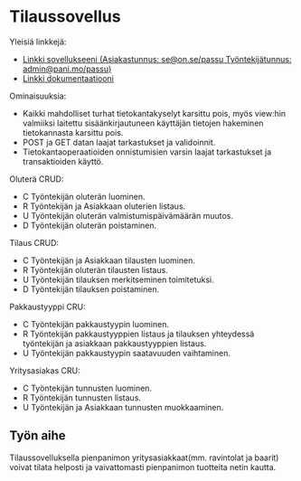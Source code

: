 # Tilaussovellus

Yleisiä linkkejä:

* [Linkki sovellukseeni (Asiakastunnus: se@on.se/passu  Työntekijätunnus: admin@pani.mo/passu)](https://hawerala.users.cs.helsinki.fi/tsoha-Tilaussovellus/)
* [Linkki dokumentaatiooni](https://github.com/hannuee/Tsoha-Bootstrap/blob/master/doc/dokumentaatio.pdf)

Ominaisuuksia:
* Kaikki mahdolliset turhat tietokantakyselyt karsittu pois, myös view:hin valmiiksi laitettu sisäänkirjautuneen käyttäjän tietojen hakeminen tietokannasta karsittu pois.
* POST ja GET datan laajat tarkastukset ja validoinnit.
* Tietokantaoperaatioiden onnistumisien varsin laajat tarkastukset ja transaktioiden käyttö.

Oluterä CRUD:
* C Työntekijän oluterän luominen.
* R Työntekijän ja Asiakkaan oluterien listaus.
* U Työntekijän oluterän valmistumispäivämäärän muutos.
* D Työntekijän oluterän poistaminen.

Tilaus CRUD:
* C Työntekijän ja Asiakkaan tilausten luominen.
* R Työntekijän oluterän tilausten listaus.
* U Työntekijän tilauksen merkitseminen toimitetuksi.
* D Työntekijän tilauksen poistaminen.

Pakkaustyyppi CRU:
* C Työntekijän pakkaustyypin luominen.
* R Työntekijän pakkaustyyppien listaus ja tilauksen yhteydessä työntekijän ja asiakkaan pakkaustyyppien listaus.
* U Työntekijän pakkaustyypin saatavuuden vaihtaminen.

Yritysasiakas CRU:
* C Työntekijän tunnusten luominen.
* R Työntekijän tunnusten listaus.
* U Työntekijän ja Asiakkaan tunnusten muokkaaminen.

## Työn aihe

Tilaussovelluksella pienpanimon yritysasiakkaat(mm. ravintolat ja baarit) voivat tilata helposti ja vaivattomasti pienpanimon tuotteita netin kautta.
